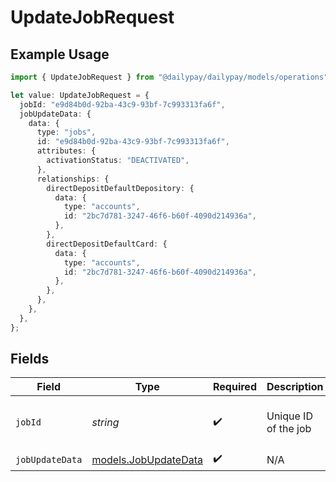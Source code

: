 # UpdateJobRequest

## Example Usage

```typescript
import { UpdateJobRequest } from "@dailypay/dailypay/models/operations";

let value: UpdateJobRequest = {
  jobId: "e9d84b0d-92ba-43c9-93bf-7c993313fa6f",
  jobUpdateData: {
    data: {
      type: "jobs",
      id: "e9d84b0d-92ba-43c9-93bf-7c993313fa6f",
      attributes: {
        activationStatus: "DEACTIVATED",
      },
      relationships: {
        directDepositDefaultDepository: {
          data: {
            type: "accounts",
            id: "2bc7d781-3247-46f6-b60f-4090d214936a",
          },
        },
        directDepositDefaultCard: {
          data: {
            type: "accounts",
            id: "2bc7d781-3247-46f6-b60f-4090d214936a",
          },
        },
      },
    },
  },
};
```

## Fields

| Field                                                 | Type                                                  | Required                                              | Description                                           | Example                                               |
| ----------------------------------------------------- | ----------------------------------------------------- | ----------------------------------------------------- | ----------------------------------------------------- | ----------------------------------------------------- |
| `jobId`                                               | *string*                                              | :heavy_check_mark:                                    | Unique ID of the job                                  | e9d84b0d-92ba-43c9-93bf-7c993313fa6f                  |
| `jobUpdateData`                                       | [models.JobUpdateData](../../models/jobupdatedata.md) | :heavy_check_mark:                                    | N/A                                                   |                                                       |